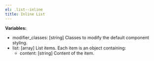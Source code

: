 ```yaml
---
el: .list--inline
title: Inline List
---
```


__Variables:__
* modifier_classes: [string] Classes to modify the default component styling.
* list: [array] List items. Each item is an object containing:
  * content: [string] Content of the item.
